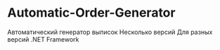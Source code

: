 # Automatic-Order-Generator
Автоматический генератор выписок
Несколько версий
Для разных версий .NET Framework

